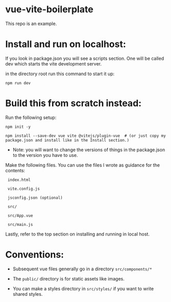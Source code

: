 # vue-vite-boilerplate

This repo is an example.

# Install and run on localhost:
If you look in package.json you will see a scripts section. One will be called dev which starts the vite development server.

in the directory root run this command to start it up:
```
npm run dev
```


# Build this from scratch instead:

Run the following setup:
```
npm init -y

npm install --save-dev vue vite @vitejs/plugin-vue  # (or just copy my package.json and install like in the Install section.)
```

* Note: you will want to change the versions of things in the package.json to the version you have to use.


Make the following files. You can use the files I wrote as guidance for the contents:
```
 index.html
 
 vite.config.js
 
 jsconfig.json (optional)
 
 src/
 
 src/App.vue
 
 src/main.js
 ```

Lastly, refer to the top section on installing and  running in local host.


# Conventions:

 * Subsequent vue files generally go in a directory `src/components/*`

 * The `public/` directory is for static assets like images.
 
 * You can make a styles directory in `src/styles/` if you want to write shared styles.
